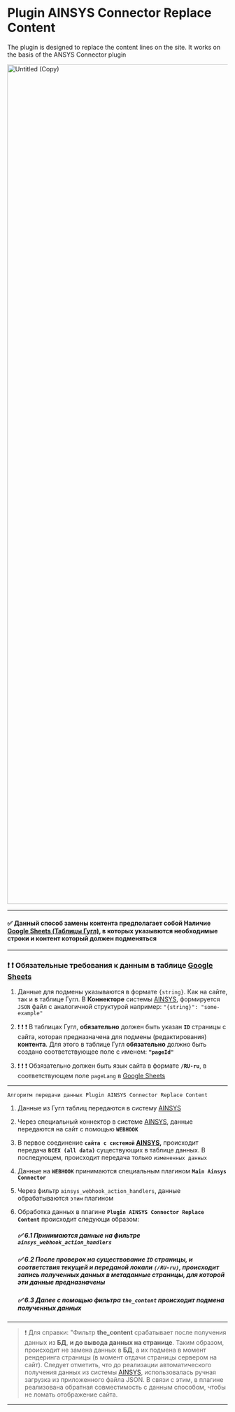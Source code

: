 # Plugin AINSYS Connector Replace Content

The plugin is designed to replace the content lines on the site. It works on the basis of the ANSYS Connector plugin

<img width="1920" alt="Untitled (Copy)" src="https://user-images.githubusercontent.com/109792620/194012411-3f4f21a7-ecc1-4c7c-97a1-203ba29a2691.png">

____

#### :white_check_mark: Данный способ замены контента предполагает собой **Наличие  [Google Sheets (Таблицы Гугл)](https://docs.google.com/spreadsheets)**, в которых указывются необходимые строки и контент который должен подменяться
____

### :exclamation: :exclamation: **Обязательные требования к данным в таблице  [Google Sheets](https://docs.google.com/spreadsheets)**

   1) Данные для подмены указываются в формате `{string}`. Как на сайте, так и в таблице Гугл. В **Коннекторе** системы [AINSYS](https://app.ainsys.com/), формируется `JSON` файл с аналогичной структурой например: `"{string}": "some-example"`

   2) :exclamation: :exclamation: :exclamation: В таблицах Гугл, **обязательно** должен быть указан **`ID`** страницы с сайта, которая предназначена для подмены (редактирования) **контента**. Для этого в таблице Гугл **обязательно** должно быть создано соответствующее поле с именем: **`"pageId"`**

   3) :exclamation: :exclamation: :exclamation: Обзязательно должен быть язык сайта в формате **`/RU-ru`**, в соответствующем поле `pageLang` в  [Google Sheets](https://docs.google.com/spreadsheets)

____

    Алгоритм передачи данных Plugin AINSYS Connector Replace Content

  1) Данные из Гугл таблиц передаются в систему [AINSYS](https://app.ainsys.com/)
  
  2) Через специальный коннектор в системе [AINSYS](https://app.ainsys.com/), данные передаются на сайт с помощью **`WEBHOOK`**
  
  3) В первое соединение **`сайта с системой` [AINSYS](https://app.ainsys.com/),** происходит передача **`ВСЕХ (all data)`** существующих в таблице данных. В последующем, происходит передача только `измененных данных`
  
  4) Данные на **`WEBHOOK`** принимаются специальным плагином **`Main Ainsys Connector`**
  
  5) Через фильтр `ainsys_webhook_action_handlers`, данные обрабатываются `этим` плагином
  
  6) Обработка данных в плагине **`Plugin AINSYS Connector Replace Content`**  происходит следующи образом:
  
       ##### :white_check_mark: 6.1 Принимаются данные на фильтре `ainsys_webhook_action_handlers`
       ##### :white_check_mark: 6.2 После проверок на существование `ID` страницы, и соответствия текущей и переданой локали `(/RU-ru)`, происходит запись полученных данных в метаданные страницы, для которой эти данные предназначены
       ##### :white_check_mark: 6.3 Далее с помощью фильтра `the_content` происходит подмена полученных данных
       
____

> :exclamation: Для справки: "Фильтр **the_content** срабатывает после получения данных из **БД**, **и до вывода данных на странице**. Таким образом, происходит не замена данных в **БД**, а их подмена в момент рендеринга страницы (в момент отдачи страницы сервером на сайт). Следует отметить, что до реализации автоматического получения данных из системы [AINSYS](https://app.ainsys.com/), использовалась ручная загрузка из приложенного файла JSON. В связи с этим, в плагине реализована обратная совместимость с данным способом, чтобы не ломать отображение сайта.
____
